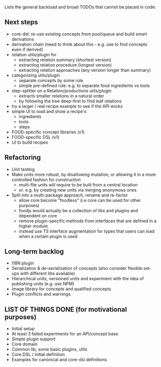 Lists the general backload and broad TODOs that cannot be placed in code:

Next steps
----------
- core-dsl: re-use existing concepts from pool/queue and build smart derivations
- derivation chain (need to think about this - e.g. use to find concepts even if derived)
- relation utils/plugin for
  - extracting relation summary (shortest version)
  - extracting relation procedure (longest version)
  - extracting relation approaches (any version longer than summary)
- categorizing utils/plugin
  - separate concepts by some rule
  - simple pre-defined rule: e.g. to separate food ingredients vs tools
- step-splitter on a Relation/productions utils/plugin
  - extracts smaller relations in a natural order
  - by following the tree deep-first to find leaf relations
- try a larger / real recipe example to see if the API works 
- simple UI to load and show a recipe's
  - ingredients
  - tools
  - steps
- FOOD-specific concept libraries (v1)
- FOOD-specific DSL (v1)
- UI to build recipes

Refactoring
-----------
- Unit testing
- Make units more robust, by disallowing mutation, or allowing it in a more controlled fashion for construction
  - multi-file units will require to be built from a central location
  - or. e.g. by creating new units via merging anonymous ones
- Split into a multi-package approach, rename and re-factor
  - allow core become "foodless" (i.e core can be used for other purposes)
  - foodjs would actually be a collection of libs and plugins and dependent on core
  - remove plugin-specific methods from interfaces that are defined in a higher module
  - instead use TS interface augmentation for types that users can load when a certain plugin is used

Long-term backlog
-----------------
- I18N plugin
- Serialization & de-serialization of concepts (also consider flexible set-ups with different libs available)
- Hierarchical units, versioned units and experiment with the idea of publishing units (e.g. use NPM)
- Image library for concepts and qualified concepts
- Plugin conflicts and warnings

LIST OF THINGS DONE (for motivational purposes)
-------------------
- Initial setup
- At least 3 failed experiments for an API/concept base
- Simple plugin support
- Core domain
- Common lib, some basic plugins, utils
- Core DSL / initial definition
- Examples for canonical and core-dsl definitions
